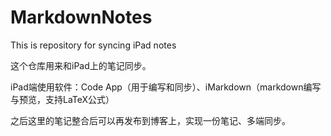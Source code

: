 # MarkdownNotes
This is repository for syncing iPad notes

这个仓库用来和iPad上的笔记同步。

iPad端使用软件：Code App（用于编写和同步）、iMarkdown（markdown编写与预览，支持LaTeX公式）

之后这里的笔记整合后可以再发布到博客上，实现一份笔记、多端同步。
